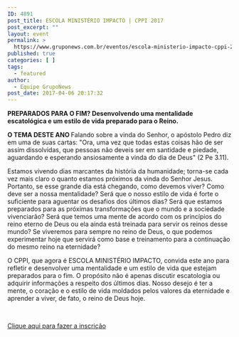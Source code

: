 ```yaml
---
ID: 4891
post_title: ESCOLA MINISTÉRIO IMPACTO | CPPI 2017
post_excerpt: ""
layout: event
permalink: >
  https://www.gruponews.com.br/eventos/escola-ministerio-impacto-cppi-2017
published: true
categories: [ ]
tags:
  - featured
author:
  - Equipe GrupoNews
post_date: 2017-04-06 20:17:32
---
```

<strong>PREPARADOS PARA O FIM?
Desenvolvendo uma mentalidade escatológica e um estilo de vida prepa</strong><strong>rado para o Reino.</strong><em>
</em><strong><em>
</em></strong>

<strong>O TEMA DESTE ANO
</strong>Falando sobre a vinda do Senhor, o apóstolo Pedro diz em uma de suas cartas: "Ora, uma vez que todas estas coisas hão de ser assim dissolvidas, que pessoas não deveis ser em santidade e piedade, aguardando e esperando ansiosamente a vinda do dia de Deus" (2 Pe 3.11).

Estamos vivendo dias marcantes da história da humanidade; torna-se cada vez mais claro o quanto estamos próximos da vinda do Senhor Jesus. Portanto, se esse grande dia está chegando, como devemos viver? Como deve ser a nossa mentalidade? Será que o nosso estilo de vida é forte o suficiente para aguentar os desafios dos últimos dias? Será que estamos preparados para as próximas transformações que o mundo e a sociedade vivenciarão? Será que temos uma mente de acordo com os princípios do reino eterno de Deus ou ela ainda está treinada para servir os reinos desse mundo? Se viveremos para sempre no reino de Deus, o que podemos experimentar hoje que servirá como base e treinamento para a continuação do mesmo reino na eternidade?

O CPPI, que agora é ESCOLA MINISTÉRIO IMPACTO, convida este ano para refletir e desenvolver uma mentalidade e um estilo de vida que estejam preparados para o fim. O propósito não é apenas discutir escatologia ou adquirir informações a respeito dos últimos dias. Nosso desejo é ter a mente, o coração e o estilo de vida moldados pelos valores da eternidade e aprender a viver, de fato, o reino de Deus hoje.

&nbsp;

<a href="https://www.eventbrite.com.br/e/escola-ministerio-impacto-cppi-2017-tickets-33456693872">Clique aqui para fazer a inscrição</a>